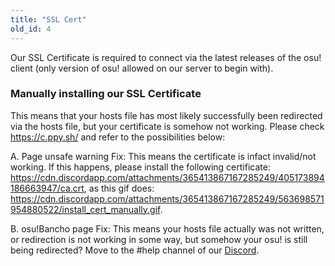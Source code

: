 ```yaml
---
title: "SSL Cert"
old_id: 4
---
```

Our SSL Certificate is required to connect via the latest releases of the osu! client (only version of osu! allowed on our server to begin with).

### Manually installing our SSL Certificate

This means that your hosts file has most likely successfully been redirected via the hosts file, but your certificate is somehow not working. Please check https://c.ppy.sh/ and refer to the possibilities below:

A. Page unsafe warning
Fix: This means the certificate is infact invalid/not working. If this happens, please install the following certificate: https://cdn.discordapp.com/attachments/365413867167285249/405173894186663947/ca.crt,
as this gif does:
https://cdn.discordapp.com/attachments/365413867167285249/563698571954880522/install_cert_manually.gif.

B. osu!Bancho page
Fix: This means your hosts file actually was not written, or redirection is not working in some way, but somehow your osu! is still being redirected? Move to the #help channel of our [Discord](https://discord.gg/5cBtMPW).